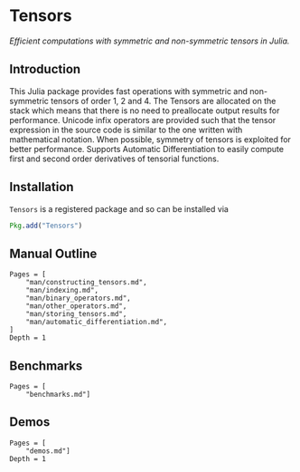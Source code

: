 # Tensors

*Efficient computations with symmetric and non-symmetric tensors in Julia.*

## Introduction

This Julia package provides fast operations with symmetric and non-symmetric tensors of order 1, 2 and 4.
The Tensors are allocated on the stack which means that there is no need to preallocate output results for performance.
Unicode infix operators are provided such that the tensor expression in the source code is similar to the one written with mathematical notation.
When possible, symmetry of tensors is exploited for better performance.
Supports Automatic Differentiation to easily compute first and second order derivatives of tensorial functions.

## Installation

`Tensors` is a registered package and so can be installed via

```julia
Pkg.add("Tensors")
```

## Manual Outline

```@contents
Pages = [
    "man/constructing_tensors.md",
    "man/indexing.md",
    "man/binary_operators.md",
    "man/other_operators.md",
    "man/storing_tensors.md",
    "man/automatic_differentiation.md",
]
Depth = 1
```

## Benchmarks

```@contents
Pages = [
    "benchmarks.md"]
```

## Demos

```@contents
Pages = [
    "demos.md"]
Depth = 1
```
